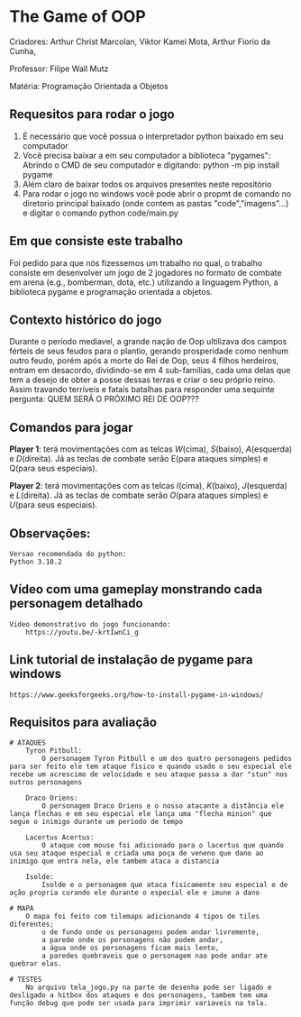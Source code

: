 # The Game of OOP

 Criadores: Arthur Christ Marcolan,
            Viktor Kamei Mota,
            Arthur Fiorio da Cunha,

Professor: Filipe Wall Mutz

Matéria: Programação Orientada a Objetos

## Requesitos para rodar o jogo

1) É necessário que você possua o interpretador python baixado em seu computador
2) Você precisa baixar a em seu computador a biblioteca "pygames":
    Abrindo o CMD de seu computador e digitando:
        python -m pip install pygame
3) Além claro de baixar todos os arquivos presentes neste repositório
4) Para rodar o jogo no windows você pode abrir o propmt de comando no diretorio principal baixado (onde contem as pastas "code","imagens"...) e digitar o comando  python code/main.py

## Em que consiste este trabalho

Foi pedido para que nós fizessemos um trabalho no qual, o trabalho consiste em desenvolver um jogo de 2 jogadores no formato de combate em arena 
(e.g., bomberman, dota, etc.) utilizando a linguagem Python, a biblioteca pygame e programação orientada a objetos.

## Contexto histórico do jogo

Durante o período mediavel, a grande nação de Oop ultilizava dos campos férteis de seus feudos para  o plantio, gerando prosperidade como nenhum outro feudo, porém após a morte do Rei de Oop, seus 4 filhos herdeiros, entram em desacordo, dividindo-se em 4 sub-famílias, cada uma delas que tem a desejo de obter a posse dessas terras e criar o seu próprio reino. Assim travando terríveis e fatais batalhas para responder uma sequinte pergunta:
QUEM SERÁ O PRÓXIMO REI DE OOP???

## Comandos para jogar

**Player 1**: terá movimentações com as telcas *W*(cima), *S*(baixo), *A*(esquerda) e *D*(direita). Já as teclas de combate serão E(para ataques simples) e Q(para seus especiais).

**Player 2**: terá movimentações com as telcas *I*(cima), *K*(baixo), *J*(esquerda) e *L*(direita). Já as teclas de combate serão *O*(para ataques simples) e *U*(para seus especiais).

## Observações:

    Versao recomendada do python:
    Python 3.10.2
    
## Vídeo com uma gameplay monstrando cada personagem detalhado

    Video demonstrativo do jogo funcionando:
        https://youtu.be/-krtIwnCi_g

## Link tutorial de instalação de pygame para windows

    https://www.geeksforgeeks.org/how-to-install-pygame-in-windows/

## Requisitos para avaliação
    # ATAQUES
        Tyron Pitbull:
            O personagem Tyron Pitbull e um dos quatro personagens pedidos para ser feito ele tem ataque fisico e quando usado o seu especial ele recebe um acrescimo de velocidade e seu ataque passa a dar "stun" nos outros personagens

        Draco Oriens:
            O personagem Draco Oriens e o nosso atacante a distância ele lança flechas e em seu especial ele lança uma "flecha minion" que segue o inimigo durante um periodo de tempo

        Lacertus Acertus:
            O ataque com mouse foi adicionado para o lacertus que quando usa seu ataque especial e criada uma poça de veneno que dano ao inimigo que entra nela, ele tambem ataca a distancia

        Isolde:
            Isolde e o personagem que ataca fisicamente seu especial e de ação propria curando ele durante o especial ele e imune a dano

    # MAPA
        O mapa foi feito com tilemaps adicionando 4 tipos de tiles diferentes;
            o de fundo onde os personagens podem andar livremente,
            a parede onde os personagens não podem andar, 
            a água onde os personagens ficam mais lento,
            a paredes quebraveis que o personagem nao pode andar ate quebrar elas.

    # TESTES
        No arquivo tela_jogo.py na parte de desenha pode ser ligado e desligado a hitbox dos ataques e dos personagens, tambem tem uma função debug que pode ser usada para imprimir variaveis na tela.

     